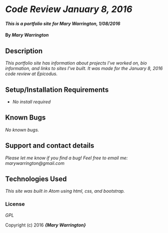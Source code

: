 # _Code Review January 8, 2016_

#### _This is a portfolio site for Mary Warrington, 1/08/2016_

#### By _**Mary Warrington**_

## Description

_This portfolio site has information about projects I've worked on, bio information, and links to sites I've built. It was made for the January 8, 2016 code review at Epicodus._

## Setup/Installation Requirements

* _No install required_

## Known Bugs

_No known bugs._

## Support and contact details

_Please let me know if you find a bug! Feel free to email me: marywarrington@gmail.com_

## Technologies Used

_This site was built in Atom using html, css, and bootstrap._

### License

*GPL*

Copyright (c) 2016 **_{Mary Warrington}_**
